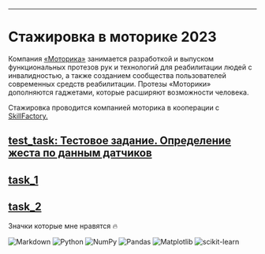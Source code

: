 ***
# Стажировка в моторике 2023

Компания [«Моторика»](https://motorica.org/company) занимается разработкой и выпуском функциональных протезов рук и технологий для реабилитации людей с инвалидностью, а также созданием сообщества пользователей современных средств реабилитации. Протезы «Моторики» дополняются гаджетами, которые расширяют возможности человека.

Стажировка проводится компанией моторика в кооперации с [SkillFactory.](https://skillfactory.ru/)


## [**test_task**: Тестовое задание. Определение жеста по данным датчиков](https://github.com/hoittoken/Python/tree/master/Py/Projects/progect_motorica/test_task)

## [**task_1**]()

## [**task_2**]()


Значки которые мне нравятся 🔥 

![Markdown](https://img.shields.io/badge/markdown-%23000000.svg?style=for-the-badge&logo=markdown&logoColor=white)
![Python](https://img.shields.io/badge/python-3670A0?style=for-the-badge&logo=python&logoColor=ffdd54)
 ![NumPy](https://img.shields.io/badge/numpy-%23013243.svg?style=for-the-badge&logo=numpy&logoColor=white)
![Pandas](https://img.shields.io/badge/pandas-%23150458.svg?style=for-the-badge&logo=pandas&logoColor=white)
![Matplotlib](https://img.shields.io/badge/Matplotlib-%23ffffff.svg?style=for-the-badge&logo=Matplotlib&logoColor=black)
![scikit-learn](https://img.shields.io/badge/scikit--learn-%23F7931E.svg?style=for-the-badge&logo=scikit-learn&logoColor=white)
